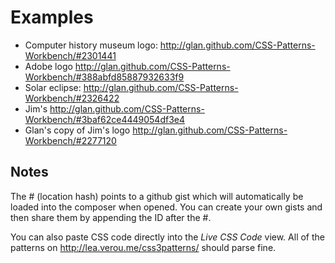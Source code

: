 Examples
========

* Computer history museum logo: http://glan.github.com/CSS-Patterns-Workbench/#2301441
* Adobe logo http://glan.github.com/CSS-Patterns-Workbench/#388abfd85887932633f9
* Solar eclipse: http://glan.github.com/CSS-Patterns-Workbench/#2326422
* Jim's http://glan.github.com/CSS-Patterns-Workbench/#3baf62ce4449054df3e4
* Glan's copy of Jim's logo http://glan.github.com/CSS-Patterns-Workbench/#2277120

Notes
-----
The # (location hash) points to a github gist which will automatically be loaded into the composer when opened. You can create your own gists and then share them by appending the ID after the #.

You can also paste CSS code directly into the *Live CSS Code* view. All of the patterns on http://lea.verou.me/css3patterns/ should parse fine.